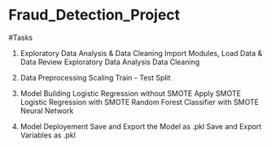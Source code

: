 # Fraud_Detection_Project

#Tasks

1. Exploratory Data Analysis & Data Cleaning
Import Modules, Load Data & Data Review
Exploratory Data Analysis
Data Cleaning

2. Data Preprocessing
Scaling
Train - Test Split

3. Model Building
Logistic Regression without SMOTE
Apply SMOTE
Logistic Regression with SMOTE
Random Forest Classifier with SMOTE
Neural Network

4. Model Deployement
Save and Export the Model as .pkl
Save and Export Variables as .pkl
